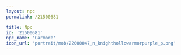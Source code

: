 ```yaml
---
layout: npc
permalink: /21500681

title: Npc
id: '21500681'
npc_name: 'Carmore'
icon_url: 'portrait/mob/22000047_n_knighthollowarmorpurple_p.png'
---
```

